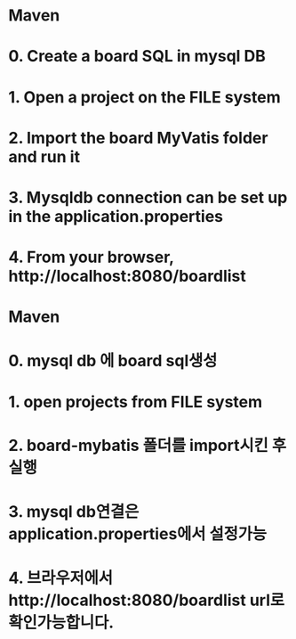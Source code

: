 # Maven
# 0. Create a board SQL in mysql DB
# 1. Open a project on the FILE system
# 2. Import the board MyVatis folder and run it
# 3. Mysqldb connection can be set up in the application.properties
# 4. From your browser, http://localhost:8080/boardlist

# Maven
# 0. mysql db 에 board sql생성
# 1. open projects from FILE system
# 2. board-mybatis 폴더를 import시킨 후 실행
# 3. mysql db연결은 application.properties에서 설정가능
# 4. 브라우저에서 http://localhost:8080/boardlist url로 확인가능합니다.
